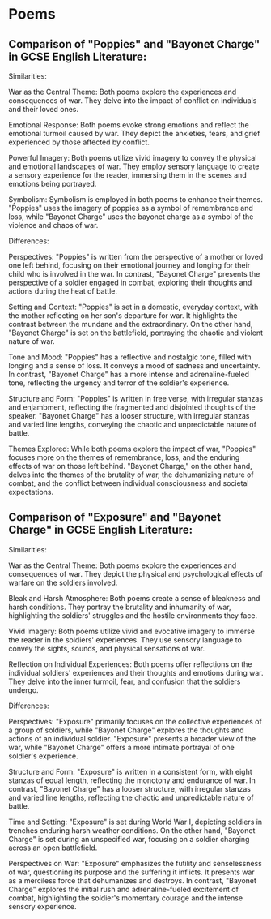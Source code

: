 # Poems

## Comparison of "Poppies" and "Bayonet Charge" in GCSE English Literature:

Similarities:

War as the Central Theme: Both poems explore the experiences and consequences of war. They delve into the impact of conflict on individuals and their loved ones.

Emotional Response: Both poems evoke strong emotions and reflect the emotional turmoil caused by war. They depict the anxieties, fears, and grief experienced by those affected by conflict.

Powerful Imagery: Both poems utilize vivid imagery to convey the physical and emotional landscapes of war. They employ sensory language to create a sensory experience for the reader, immersing them in the scenes and emotions being portrayed.

Symbolism: Symbolism is employed in both poems to enhance their themes. "Poppies" uses the imagery of poppies as a symbol of remembrance and loss, while "Bayonet Charge" uses the bayonet charge as a symbol of the violence and chaos of war.

Differences:

Perspectives: "Poppies" is written from the perspective of a mother or loved one left behind, focusing on their emotional journey and longing for their child who is involved in the war. In contrast, "Bayonet Charge" presents the perspective of a soldier engaged in combat, exploring their thoughts and actions during the heat of battle.

Setting and Context: "Poppies" is set in a domestic, everyday context, with the mother reflecting on her son's departure for war. It highlights the contrast between the mundane and the extraordinary. On the other hand, "Bayonet Charge" is set on the battlefield, portraying the chaotic and violent nature of war.

Tone and Mood: "Poppies" has a reflective and nostalgic tone, filled with longing and a sense of loss. It conveys a mood of sadness and uncertainty. In contrast, "Bayonet Charge" has a more intense and adrenaline-fueled tone, reflecting the urgency and terror of the soldier's experience.

Structure and Form: "Poppies" is written in free verse, with irregular stanzas and enjambment, reflecting the fragmented and disjointed thoughts of the speaker. "Bayonet Charge" has a looser structure, with irregular stanzas and varied line lengths, conveying the chaotic and unpredictable nature of battle.

Themes Explored: While both poems explore the impact of war, "Poppies" focuses more on the themes of remembrance, loss, and the enduring effects of war on those left behind. "Bayonet Charge," on the other hand, delves into the themes of the brutality of war, the dehumanizing nature of combat, and the conflict between individual consciousness and societal expectations.


## Comparison of "Exposure" and "Bayonet Charge" in GCSE English Literature:

Similarities:

War as the Central Theme: Both poems explore the experiences and consequences of war. They depict the physical and psychological effects of warfare on the soldiers involved.

Bleak and Harsh Atmosphere: Both poems create a sense of bleakness and harsh conditions. They portray the brutality and inhumanity of war, highlighting the soldiers' struggles and the hostile environments they face.

Vivid Imagery: Both poems utilize vivid and evocative imagery to immerse the reader in the soldiers' experiences. They use sensory language to convey the sights, sounds, and physical sensations of war.

Reflection on Individual Experiences: Both poems offer reflections on the individual soldiers' experiences and their thoughts and emotions during war. They delve into the inner turmoil, fear, and confusion that the soldiers undergo.

Differences:

Perspectives: "Exposure" primarily focuses on the collective experiences of a group of soldiers, while "Bayonet Charge" explores the thoughts and actions of an individual soldier. "Exposure" presents a broader view of the war, while "Bayonet Charge" offers a more intimate portrayal of one soldier's experience.

Structure and Form: "Exposure" is written in a consistent form, with eight stanzas of equal length, reflecting the monotony and endurance of war. In contrast, "Bayonet Charge" has a looser structure, with irregular stanzas and varied line lengths, reflecting the chaotic and unpredictable nature of battle.

Time and Setting: "Exposure" is set during World War I, depicting soldiers in trenches enduring harsh weather conditions. On the other hand, "Bayonet Charge" is set during an unspecified war, focusing on a soldier charging across an open battlefield.

Perspectives on War: "Exposure" emphasizes the futility and senselessness of war, questioning its purpose and the suffering it inflicts. It presents war as a merciless force that dehumanizes and destroys. In contrast, "Bayonet Charge" explores the initial rush and adrenaline-fueled excitement of combat, highlighting the soldier's momentary courage and the intense sensory experience.
